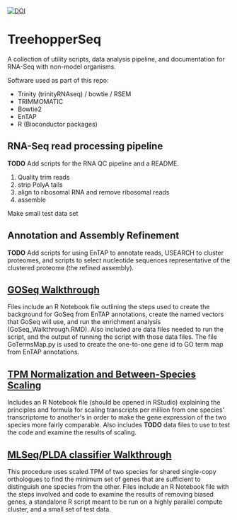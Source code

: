 [![DOI](https://zenodo.org/badge/141181484.svg)](https://zenodo.org/badge/latestdoi/141181484)

# TreehopperSeq
A collection of utility scripts, data analysis pipeline, and documentation for RNA-Seq with non-model organisms.

Software used as part of this repo:
- Trinity (trinityRNAseq) / bowtie / RSEM
- TRIMMOMATIC
- Bowtie2
- EnTAP 
- R (Bioconductor packages)


## RNA-Seq read processing pipeline
**TODO** Add scripts for the RNA QC pipeline and a README. 
1. Quality trim reads
2. strip PolyA tails
3. align to ribosomal RNA and remove ribosomal reads
4. assemble

Make small test data set

## Annotation and Assembly Refinement
**TODO** Add scripts for using EnTAP to annotate reads, USEARCH to cluster proteomes, and scripts to select nucleotide sequences representative of the clustered proteome (the refined assembly). 

## [GOSeq Walkthrough](https://github.com/fishercera/TreehopperSeq/blob/master/GoSeq_Walkthrough.md)
Files include an R Notebook file outlining the steps used to create the background for GoSeq from EnTAP annotations, create the named vectors that GoSeq will use, and run the enrichment analysis (GoSeq_Walkthrough.RMD). Also included are data files needed to run the script, and the output of running the script with those data files. The file GoTermsMap.py is used to create the one-to-one gene id to GO term map from EnTAP annotations. 

## [TPM Normalization and Between-Species Scaling](https://github.com/fishercera/TreehopperSeq/blob/master/TPM_normalization_scaling.md)
Includes an R Notebook file (should be opened in RStudio) explaining the principles and formula for scaling transcripts per million from one species' transcriptome to another's in order to make the gene expression of the two species more fairly comparable. Also includes **TODO** data files to use to test the code and examine the results of scaling.

## [MLSeq/PLDA classifier Walkthrough](https://github.com/fishercera/TreehopperSeq/blob/master/MLSeq_SpeciesSignal_tuneLength100.md)
This procedure uses scaled TPM of two species for shared single-copy orthologues to find the minimum set of genes that are sufficient to distinguish one species from the other. Files include an R Notebook file with the steps involved and code to examine the results of removing biased genes, a standalone R script meant to be run on a highly parallel compute cluster, and a small set of test data. 
